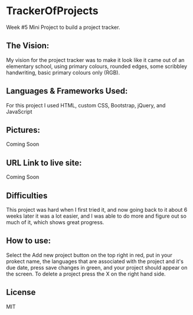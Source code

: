 # TrackerOfProjects
Week #5 Mini Project to build a project tracker.

## The Vision:
My vision for the project tracker was to make it look like it came out of an elementary school, using primary colours, rounded edges, some scribbley handwriting, basic primary colours only (RGB).

## Languages & Frameworks Used:
For this project I used HTML, custom CSS, Bootstrap, jQuery, and JavaScript

## Pictures:
Coming Soon 

## URL Link to live site:
Coming Soon 

## Difficulties
This project was hard when I first tried it, and now going back to it about 6 weeks later it was a lot easier, and I was able to do more and figure out so much of it, which shows great progress. 

## How to use:
Select the Add new project button on the top right in red, put in your prokect name, the languages that are associated with the project and it's due date, press save changes in green, and your project should appear on the screen. To delete a project press the X on the right hand side. 

## License 
MIT

